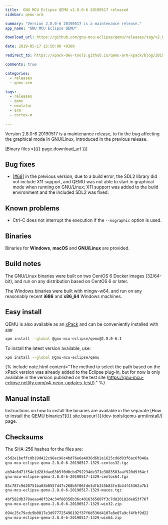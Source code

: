 ```yaml
---
title:  GNU MCU Eclipse QEMU v2.8.0-6 20190517 released
sidebar: qemu-arm

summary: "Version 2.8.0-6 20190517 is a maintenance release."
app_name: "GNU MCU Eclipse QEMU"

download_url: https://github.com/gnu-mcu-eclipse/qemu/releases/tag/v2.8.0-6-20190517/

date: 2019-05-17 15:50:00 +0300

redirect_to: https://xpack-dev-tools.github.io/qemu-arm-xpack/blog/2019/05/17/qemu-v2-8-0-6-20190517-released/

comments: true

categories:
  - releases
  - qemu-arm

tags:
  - releases
  - qemu
  - emulator
  - arm
  - cortex-m

---
```


Version 2.8.0-6 20190517 is a maintenance release, to fix the bug
affecting the graphical mode in GNU/Linux, introduced in the previous release.

[Binary files »]({{ page.download_url }})

## Bug fixes

- [[#68](https://github.com/gnu-mcu-eclipse/qemu/issues/68)] in the
  previous version, due to a build error, the SDL2 library did not include
  X11 support, and QEMU was not able to start in graphical mode when
  running on GNU/Linux; X11 support was added to the build environment
  and the included SDL2 was fixed.

## Known problems

- Ctrl-C does not interrupt the execution if the `--nographic` option is used.

## Binaries

Binaries for **Windows**, **macOS** and **GNU/Linux** are provided.

## Build notes

The GNU/Linux binaries were built on two CentOS 6 Docker images (32/64-bit),
and run on any distribution based on CentOS 6 or later.

The Windows binaries were built with mingw-w64, and run on any reasonably
recent **i686** and **x86_64** Windows machines.

## Easy install

QEMU is also available as an
[xPack](https://www.npmjs.com/package/@gnu-mcu-eclipse/qemu) and can be
conveniently installed with [`xpm`](https://www.npmjs.com/package/xpm):

```sh
xpm install --global @gnu-mcu-eclipse/qemu@2.8.0-6.1
```

To install the latest version available, use:

```sh
xpm install --global @gnu-mcu-eclipse/qemu
```

{% include note.html content="The method to select the path based on the xPack version was already added to the Eclipse plug-in, but for now is only available in the version published on the test site (https://gnu-mcu-eclipse.netlify.com/v4-neon-updates-test/)." %}

## Manual install

Instructions on how to install the binaries are available in the separate [How to install the QEMU binaries?]({{ site.baseurl }}/dev-tools/qemu-arm/install/) page.

## Checksums

The SHA-256 hashes for the files are:

```txt
e5d2e1beffc0b19d422c90ec98c4bd76e6e4036d6b2e1625cd8d93f6ac6f046a
gnu-mcu-eclipse-qemu-2.8.0-6-20190517-1329-centos32.tgz

ab94e8d71f54e1d28fdae63b5f0d0cbd792234de371e3883583aaf920d9f64cf
gnu-mcu-eclipse-qemu-2.8.0-6-20190517-1329-centos64.tgz

85c787c9d20751ba03b0557d47c268b5f06fde3dfb245b83fe1b44f45362a7b1
gnu-mcu-eclipse-qemu-2.8.0-6-20190517-1329-macos.tgz

4bf582db378aeaa40f324c34f80356b36c4016365607f3c7d820182de853f76f
gnu-mcu-eclipse-qemu-2.8.0-6-20190517-1329-win32.zip

894c25c79cdc9b0017e3d977725496192f37f6d536d4107e8e07a9cf4fbf9d22
gnu-mcu-eclipse-qemu-2.8.0-6-20190517-1329-win64.zip
```
